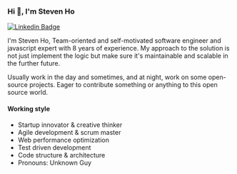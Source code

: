 ### Hi 👋, I'm Steven Ho

[![Linkedin Badge](https://img.shields.io/badge/-bystevenho-blue?style=flat-square&logo=Linkedin&logoColor=white&link=https://www.linkedin.com/in/bystevenho/)](https://www.linkedin.com/in/bystevenho/)

I'm Steven Ho, Team-oriented and self-motivated software engineer and javascript expert with 8 years of experience. My approach to the solution is not just implement the logic but make sure it's maintainable and scalable in the further future.

Usually work in the day and sometimes, and at night, work on some open-source projects. Eager to contribute something or anything to this open source world. 

#### Working style
- Startup innovator & creative thinker
- Agile development & scrum master
- Web performance optimization
- Test driven development
- Code structure & architecture
- Pronouns: Unknown Guy
